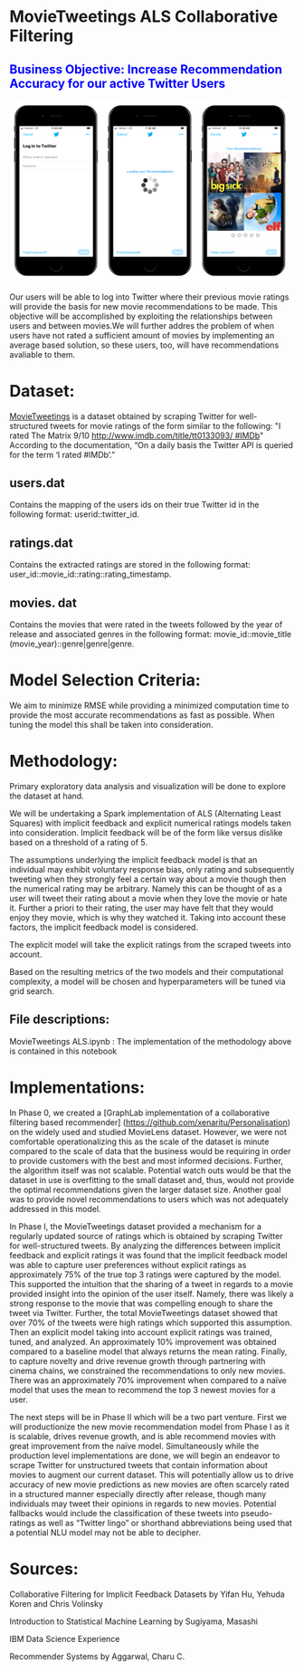 # MovieTweetings ALS Collaborative Filtering 
## <span style="color:blue"> Business Objective: Increase Recommendation Accuracy for our active Twitter Users<span style="color:blue">

![Business Mockup](Business_Mockup.png)

Our users will be able to log into Twitter where their previous movie ratings will provide the basis for new movie recommendations to be made. This objective will be accomplished by exploiting the relationships between users and between movies.We will further addres the problem of when users have not rated a sufficient amount of movies by implementing an average based solution, so these users, too, will have recommendations avaliable to them. 


# Dataset:

[MovieTweetings](https://github.com/sidooms/MovieTweetings) is a dataset obtained by scraping Twitter for well-structured tweets for movie ratings of the form similar to the following:
"I rated The Matrix 9/10 http://www.imdb.com/title/tt0133093/ #IMDb"
According to the documentation, “On a daily basis the Twitter API is queried for the term ‘I rated #IMDb’.”

## users.dat
Contains the mapping of the users ids on their true Twitter id in the following format: userid::twitter_id. 

## ratings.dat
Contains the extracted ratings are stored in the following format: user_id::movie_id::rating::rating_timestamp.

## movies. dat
Contains the movies that were rated in the tweets followed by the year of release and associated genres in the following format: movie_id::movie_title (movie_year)::genre|genre|genre.

# Model Selection Criteria:
We aim to minimize RMSE while providing a minimized computation time to provide the most accurate recommendations as fast as possible. When tuning the model this shall be taken into consideration. 

# Methodology:

Primary exploratory data analysis and visualization will be done to explore the dataset at hand.

We will be undertaking a Spark implementation of ALS (Alternating Least Squares) with implicit feedback and explicit numerical ratings models taken into consideration. Implicit feedback will be of the form like versus dislike based on a threshold of a rating of 5. 

The assumptions underlying the implicit feedback model is that an individual may exhibit voluntary response bias, only rating and subsequently tweeting when they strongly feel a certain way about
a movie though then the numerical rating may be arbitrary.  Namely this can be thought of as a user will tweet their rating about a movie when they love the movie or hate it. Further a priori to their rating, the user may have felt that they would enjoy they movie, which is why they watched it. Taking into account these factors, the implicit feedback model is considered. 

The explicit model will take the explicit ratings from the scraped tweets into account. 

Based on the resulting metrics of the two models and their computational complexity, a model will be chosen and hyperparameters will be tuned via grid search. 

## File descriptions:
MovieTweetings ALS.ipynb : The implementation of the methodology above is contained in this notebook

# Implementations:

In Phase 0, we created a [GraphLab implementation of a collaborative filtering based recommender] (https://github.com/xenaritu/Personalisation) on the widely used and studied MovieLens dataset. However, we were not  comfortable operationalizing this as the scale of the dataset is minute compared to the scale of data that the business would be requiring in order to provide customers with the best and most informed decisions. Further, the algorithm itself was not scalable. Potential watch outs would be that the dataset in use is overfitting to the small dataset and, thus, would not provide the optimal recommendations given the larger dataset size. Another goal was to provide novel recommendations to users which was not adequately addressed in this model. 

In Phase I, the MovieTweetings dataset provided a mechanism for a regularly updated source of ratings which is obtained by scraping Twitter for well-structured tweets. By analyzing the differences between implicit feedback and explicit ratings it was found that the implicit feedback model was able to capture user preferences without explicit ratings as approximately 75% of the true top 3 ratings were captured by the model. This supported the intuition that the sharing of a tweet in regards to a movie provided insight into the opinion of the user itself. Namely, there was likely a strong response to the movie that was compelling enough to share the tweet via Twitter. Further, the total MovieTweetings dataset showed that over 70% of the tweets were high ratings which supported this assumption.  
Then an explicit model taking into account explicit ratings was trained, tuned, and analyzed. An approximately 10% improvement was obtained compared to a baseline model that always returns the mean rating. 
Finally, to capture novelty and drive revenue growth through partnering with cinema chains, we constrained the recommendations to only new movies. There was an approximately 70% improvement when compared to a naïve model that uses the mean to recommend the top 3 newest movies for a user. 

The next steps will be in Phase II which will be a two part venture. First we will productionize the new movie recommendation model from Phase I as it is scalable, drives revenue growth, and is able recommend movies with great improvement from the naïve model. Simultaneously while the production level implementations are done,  we will begin an endeavor to scrape Twitter for unstructured tweets that contain information about movies to augment our current dataset. This will potentially allow us to drive accuracy of new movie predictions as new movies are often scarcely rated in a structured manner especially directly after release, though many individuals may tweet their opinions in regards to new movies. Potential fallbacks would include the classification of these tweets into pseudo-ratings as well as “Twitter lingo” or shorthand abbreviations being used that a potential NLU model may not be able to decipher.  


# Sources:
Collaborative Filtering for Implicit Feedback Datasets by Yifan Hu, Yehuda Koren and Chris Volinsky

Introduction to Statistical Machine Learning by Sugiyama, Masashi

IBM Data Science Experience

Recommender Systems by Aggarwal, Charu C.

